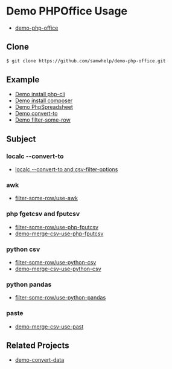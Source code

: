 
# Demo PHPOffice Usage

* [demo-php-office](https://github.com/samwhelp/demo-php-office)


## Clone

``` sh
$ git clone https://github.com/samwhelp/demo-php-office.git
```


## Example

* [Demo install php-cli](demo-install-php-cli)
* [Demo install composer](demo-install-composer)
* [Demo PhpSpreadsheet](demo-php-spreadsheet)
* [Demo convert-to](demo-convert-to)
* [Demo filter-some-row](demo-case/filter-some-row)


## Subject

### localc --convert-to

* [localc --convert-to and csv-filter-options](demo-convert-to/demo-ods-to-csv-filter-options)

### awk

* [filter-some-row/use-awk](demo-case/filter-some-row/use-awk)

### php fgetcsv and fputcsv

* [filter-some-row/use-php-fputcsv](demo-case/filter-some-row/use-php-fputcsv)
* [demo-merge-csv-use-php-fputcsv](demo-convert-to/demo-merge-csv-use-php-fputcsv)

### python csv

* [filter-some-row/use-python-csv](demo-case/filter-some-row/use-python-csv)
* [demo-merge-csv-use-python-csv](demo-convert-to/demo-merge-csv-use-python-csv)

### python pandas

* [filter-some-row/use-python-pandas](demo-case/filter-some-row/use-python-pandas)

### paste

* [demo-merge-csv-use-past](demo-convert-to/demo-merge-csv-use-paste)


## Related Projects

* [demo-convert-data](https://github.com/samwhelp/demo-convert-data)
